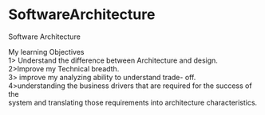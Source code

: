 # SoftwareArchitecture
Software Architecture

My learning Objectives \
1> Understand the difference between Architecture and design.\
2>Improve my Technical breadth.\
3> improve my analyzing ability to understand trade- off.\
4>understanding the business drivers that are required for the success of the\
system and translating those requirements into architecture characteristics.



